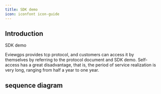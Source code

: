 ```yaml
---
title: SDK demo
icon: iconfont icon-guide
---
```


## Introduction

SDK demo

Eviewgps provides tcp protocol, and customers can access it by themselves by referring to the protocol document and SDK demo.
Self-access has a great disadvantage, that is, the period of service realization is very long, ranging from half a year to one year.

## sequence diagram

<!-- @import "../../sequenceDiagram/sdk-demo.md" -->
<!-- @include: ../../sequenceDiagram/sdk-demo.md -->


